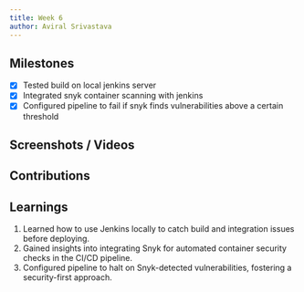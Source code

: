 ```yaml
---
title: Week 6
author: Aviral Srivastava
---
```


## Milestones
- [x] Tested build on local jenkins server
- [x] Integrated snyk container scanning with jenkins
- [x] Configured pipeline to fail if snyk finds vulnerabilities above a certain threshold

## Screenshots / Videos 

## Contributions

## Learnings

1. Learned how to use Jenkins locally to catch build and integration issues before deploying.
2. Gained insights into integrating Snyk for automated container security checks in the CI/CD pipeline.
3. Configured pipeline to halt on Snyk-detected vulnerabilities, fostering a security-first approach.
